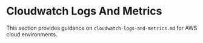 # Cloudwatch Logs And Metrics

This section provides guidance on `cloudwatch-logs-and-metrics.md` for AWS cloud environments.